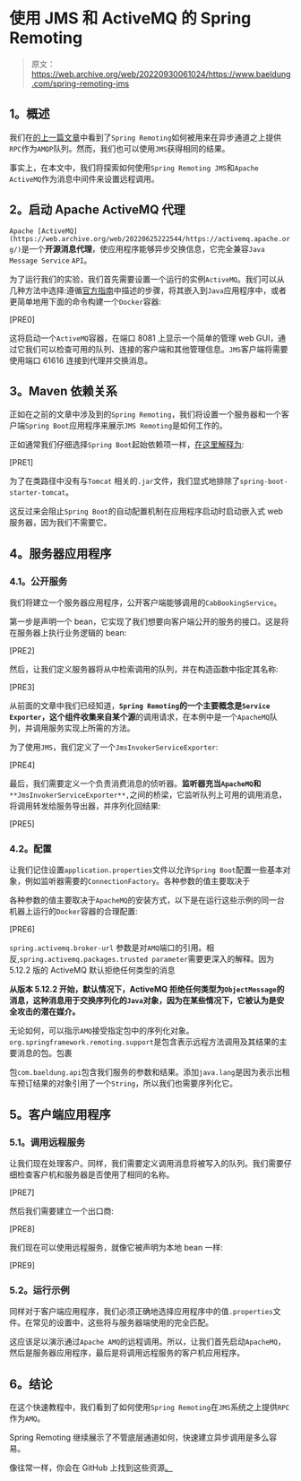 # 使用 JMS 和 ActiveMQ 的 Spring Remoting

> 原文：<https://web.archive.org/web/20220930061024/https://www.baeldung.com/spring-remoting-jms>

## **1。概述**

我们在[的上一篇文章](/web/20220625222544/https://www.baeldung.com/spring-remoting-amqp)中看到了`Spring Remoting`如何被用来在异步通道之上提供`RPC`作为`AMQP`队列。然而，我们也可以使用`JMS`获得相同的结果。

事实上，在本文中，我们将探索如何使用`Spring Remoting JMS`和`Apache ActiveMQ`作为消息中间件来设置远程调用。

## **2。启动 Apache ActiveMQ 代理**

`Apache [ActiveMQ](https://web.archive.org/web/20220625222544/https://activemq.apache.org/)`是一个**开源消息代理**，使应用程序能够异步交换信息，它完全兼容`Java Message Service` `API`。

为了运行我们的实验，我们首先需要设置一个运行的实例`ActiveMQ`。我们可以从几种方法中选择:遵循[官方指南](https://web.archive.org/web/20220625222544/https://activemq.apache.org/getting-started.html)中描述的步骤，将其嵌入到`Java`应用程序中，或者更简单地用下面的命令构建一个`Docker`容器:

[PRE0]

这将启动一个`ActiveMQ`容器，在端口 8081 上显示一个简单的管理 web GUI，通过它我们可以检查可用的队列、连接的客户端和其他管理信息。`JMS`客户端将需要使用端口 61616 连接到代理并交换消息。

## **3。Maven 依赖关系**

正如在之前的文章中涉及到的`Spring Remoting`，我们将设置一个服务器和一个客户端`Spring Boot`应用程序来展示`JMS Remoting`是如何工作的。

正如通常我们仔细选择`Spring Boot`起始依赖项一样，[在这里解释为](/web/20220625222544/https://www.baeldung.com/spring-boot-starters):

[PRE1]

为了在类路径中没有与`Tomcat` 相关的`.jar`文件，我们显式地排除了`spring-boot-starter-tomcat`。

这反过来会阻止`Spring Boot`的自动配置机制在应用程序启动时启动嵌入式 web 服务器，因为我们不需要它。

## **4。服务器应用程序**

### **4.1。公开服务**

我们将建立一个服务器应用程序，公开客户端能够调用的`CabBookingService`。

第一步是声明一个 bean，它实现了我们想要向客户端公开的服务的接口。这是将在服务器上执行业务逻辑的 bean:

[PRE2]

然后，让我们定义服务器将从中检索调用的队列，并在构造函数中指定其名称:

[PRE3]

从前面的文章中我们已经知道，**`Spring Remoting`的一个主要概念是`Service Exporter`，这个组件收集来自某个源**的调用请求，在本例中是一个`ApacheMQ`队列，并调用服务实现上所需的方法。

为了使用`JMS`，我们定义了一个`JmsInvokerServiceExporter`:

[PRE4]

最后，我们需要定义一个负责消费消息的侦听器。**监听器充当`ApacheMQ`和** `**JmsInvokerServiceExporter**,`之间的桥梁，它监听队列上可用的调用消息，将调用转发给服务导出器，并序列化回结果:

[PRE5]

### **4.2。配置**

让我们记住设置`application.properties`文件以允许`Spring Boot`配置一些基本对象，例如监听器需要的`ConnectionFactory`。各种参数的值主要取决于

各种参数的值主要取决于`ApacheMQ`的安装方式，以下是在运行这些示例的同一台机器上运行的`Docker`容器的合理配置:

[PRE6]

`spring.activemq.broker-url` 参数是对`AMQ`端口的引用。相反,`spring.activemq.packages.trusted parameter`需要更深入的解释。因为 5.12.2 版的 ActiveMQ 默认拒绝任何类型的消息

**从版本 5.12.2 开始，默认情况下，ActiveMQ 拒绝任何类型为`ObjectMessage`的消息，这种消息用于交换序列化的`Java`对象，因为在某些情况下，它被认为是安全攻击的潜在媒介。**

无论如何，可以指示`AMQ`接受指定包中的序列化对象。`org.springframework.remoting.support`是包含表示远程方法调用及其结果的主要消息的包。包裹

包`com.baeldung.api`包含我们服务的参数和结果。添加`java.lang`是因为表示出租车预订结果的对象引用了一个`String`，所以我们也需要序列化它。

## **5。客户端应用程序**

### **5.1。调用远程服务**

让我们现在处理客户。同样，我们需要定义调用消息将被写入的队列。我们需要仔细检查客户机和服务器是否使用了相同的名称。

[PRE7]

然后我们需要建立一个出口商:

[PRE8]

我们现在可以使用远程服务，就像它被声明为本地 bean 一样:

[PRE9]

### 5.2。运行示例

同样对于客户端应用程序，我们必须正确地选择应用程序中的值`.properties`文件。在常见的设置中，这些将与服务器端使用的完全匹配。

这应该足以演示通过`Apache AMQ`的远程调用。所以，让我们首先启动`ApacheMQ`，然后是服务器应用程序，最后是将调用远程服务的客户机应用程序。

## **6。结论**

在这个快速教程中，我们看到了如何使用`Spring Remoting`在`JMS`系统之上提供`RPC`作为`AMQ`。

Spring Remoting 继续展示了不管底层通道如何，快速建立异步调用是多么容易。

像往常一样，你会在 GitHub 上找到这些资源[。](https://web.archive.org/web/20220625222544/https://github.com/eugenp/tutorials/tree/master/spring-remoting-modules/remoting-jms)